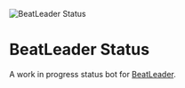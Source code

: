 ![BeatLeader Status](https://media.discordapp.net/attachments/1068292632855457882/1068955639650463885/Page_1_35.png?width=128&height=128)

# BeatLeader Status

A work in progress status bot for [BeatLeader](https://beatleader.xyz).
